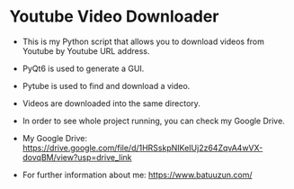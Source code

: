 # Youtube Video Downloader

* This is my Python script that allows you to download videos from Youtube by Youtube URL address.

* PyQt6 is used to generate a GUI.

* Pytube is used to find and download a video.

* Videos are downloaded into the same directory.

* In order to see whole project running, you can check my Google Drive.

* My Google Drive: https://drive.google.com/file/d/1HRSskpNIKeIUj2z64ZqvA4wVX-dovqBM/view?usp=drive_link

* For further information about me: https://www.batuuzun.com/
